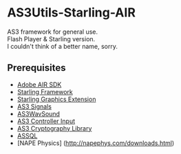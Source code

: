 # AS3Utils-Starling-AIR
AS3 framework for general use.  
Flash Player &amp; Starling version.  
I couldn't think of a better name, sorry.

## Prerequisites
- [Adobe AIR SDK](http://www.adobe.com/devnet/air/air-sdk-download.html)
- [Starling Framework](http://gamua.com/starling/download/)
- [Starling Graphics Extension](https://github.com/StarlingGraphics/Starling-Extension-Graphics)
- [AS3 Signals](https://github.com/robertpenner/as3-signals)
- [AS3WavSound](https://code.google.com/p/as3wavsound/downloads/list)
- [AS3 Controller Input](https://github.com/arkeus/as3-controller-input)
- [AS3 Cryptography Library](http://crypto.hurlant.com/)
- [ASSQL](https://code.google.com/p/assql/downloads/list)
- [NAPE Physics] (http://napephys.com/downloads.html)